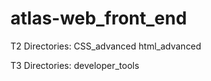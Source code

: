# atlas-web_front_end
T2 Directories:
    CSS_advanced
    html_advanced

T3 Directories:
    developer_tools

